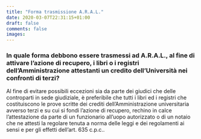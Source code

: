 ```yaml
---
title: "Forma trasmissione A.R.A.L."
date: 2020-03-07T22:31:15+01:00
draft: false
comments: false
images:
---
```


### In quale forma debbono essere trasmessi ad A.R.A.L., al fine di attivare l’azione di recupero, i libri o i registri dell’Amministrazione attestanti un credito dell’Università nei confronti di terzi?
Al fine di evitare possibili eccezioni sia da parte dei giudici che delle controparti in sede giudiziale, è preferibile che tutti i libri ed i registri che costituiscono le prove scritte dei crediti dell’Amministrazione universitaria avverso terzi e su cui si fondi l’azione di recupero, rechino in calce l’attestazione da parte di un funzionario all’uopo autorizzato o di un notaio che ne attesti la regolare tenuta a norma delle leggi e dei regolamenti ai sensi e per gli effetti dell’art. 635 c.p.c..

